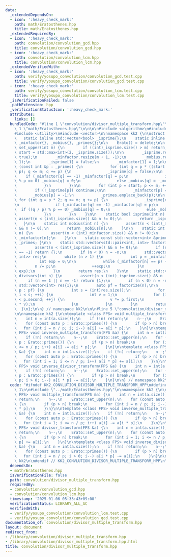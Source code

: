 ```yaml
---
data:
  _extendedDependsOn:
  - icon: ':heavy_check_mark:'
    path: math/Eratosthenes.hpp
    title: math/Eratosthenes.hpp
  _extendedRequiredBy:
  - icon: ':heavy_check_mark:'
    path: convolution/convolution_gcd.hpp
    title: convolution/convolution_gcd.hpp
  - icon: ':heavy_check_mark:'
    path: convolution/convolution_lcm.hpp
    title: convolution/convolution_lcm.hpp
  _extendedVerifiedWith:
  - icon: ':heavy_check_mark:'
    path: verify/yosupo_convolution/convolution_gcd.test.cpp
    title: verify/yosupo_convolution/convolution_gcd.test.cpp
  - icon: ':heavy_check_mark:'
    path: verify/yosupo_convolution/convolution_lcm.test.cpp
    title: verify/yosupo_convolution/convolution_lcm.test.cpp
  _isVerificationFailed: false
  _pathExtension: hpp
  _verificationStatusIcon: ':heavy_check_mark:'
  attributes:
    links: []
  bundledCode: "#line 1 \"convolution/divisor_multiple_transform.hpp\"\n\n\n\n#line\
    \ 1 \"math/Eratosthenes.hpp\"\n\n\n\n#include <algorithm>\n#include <cassert>\n\
    #include <utility>\n#include <vector>\n\nnamespace kk2 {\n\nstruct Erato {\n \
    \   static inline std::vector<bool> _isprime{};\n    static inline std::vector<int>\
    \ _minfactor{}, _mobius{}, _primes{};\n\n    Erato() = delete;\n\n    static void\
    \ set_upper(int m) {\n        if ((int)_isprime.size() > m) return;\n        int\
    \ start = std::max<int>(2, _isprime.size());\n\n        _isprime.resize(m + 1,\
    \ true);\n        _minfactor.resize(m + 1, -1);\n        _mobius.resize(m + 1,\
    \ 1);\n        _isprime[1] = false;\n        _minfactor[1] = 1;\n\n        for\
    \ (const int &p : _primes) {\n            for (int q = p * ((start + p - 1) /\
    \ p); q <= m; q += p) {\n                _isprime[q] = false;\n\n            \
    \    if (_minfactor[q] == -1) _minfactor[q] = p;\n                if ((q / p)\
    \ % p == 0) _mobius[q] = 0;\n                else _mobius[q] = -_mobius[q];\n\
    \            }\n        }\n\n        for (int p = start; p <= m; ++p) {\n    \
    \        if (!_isprime[p]) continue;\n\n            _minfactor[p] = p;\n     \
    \       _mobius[p] = -1;\n            _primes.emplace_back(p);\n\n           \
    \ for (int q = p * 2; q <= m; q += p) {\n                _isprime[q] = false;\n\
    \n                if (_minfactor[q] == -1) _minfactor[q] = p;\n              \
    \  if ((q / p) % p == 0) _mobius[q] = 0;\n                else _mobius[q] = -_mobius[q];\n\
    \            }\n        }\n    }\n\n    static bool isprime(int n) {\n       \
    \ assert(n < (int)_isprime.size() && n != 0);\n        return _isprime[n];\n \
    \   }\n\n    static int mobius(int n) {\n        assert(n < (int)_mobius.size()\
    \ && n != 0);\n        return _mobius[n];\n    }\n\n    static int minfactor(int\
    \ n) {\n        assert(n < (int)_minfactor.size() && n != 0);\n        return\
    \ _minfactor[n];\n    }\n\n    static const std::vector<int> &primes() { return\
    \ _primes; }\n\n    static std::vector<std::pair<int, int>> factorize(int n) {\n\
    \        assert(n < (int)_isprime.size() && n != 0);\n        if (n == 1 || n\
    \ == -1) return {};\n        if (n < 0) n = -n;\n        std::vector<std::pair<int,\
    \ int>> res;\n        while (n > 1) {\n            int p = _minfactor[n];\n  \
    \          int exp = 0;\n\n            while (_minfactor[n] == p) {\n        \
    \        n /= p;\n                ++exp;\n            }\n            res.emplace_back(p,\
    \ exp);\n        }\n        return res;\n    }\n\n    static std::vector<int>\
    \ divisors(int n) {\n        assert(n < (int)_isprime.size() && n != 0);\n   \
    \     if (n == 1 || n == -1) return {1};\n        if (n < 0) n = -n;\n       \
    \ std::vector<int> res{1};\n        auto pf = factorize(n);\n\n        for (auto\
    \ p : pf) {\n            int s = (int)res.size();\n            for (int i = 0;\
    \ i < s; ++i) {\n                int v = 1;\n                for (int j = 0; j\
    \ < p.second; ++j) {\n                    v *= p.first;\n                    res.push_back(res[i]\
    \ * v);\n                }\n            }\n        }\n        return res;\n  \
    \  }\n};\n\n} // namespace kk2\n\n\n#line 5 \"convolution/divisor_multiple_transform.hpp\"\
    \n\nnamespace kk2 {\n\ntemplate <class FPS> void multiple_transform(FPS &a) {\n\
    \    int n = int(a.size());\n    if (!n) return;\n    n--;\n    Erato::set_upper(n);\n\
    \    for (const auto p : Erato::primes()) {\n        if (p > n) break;\n     \
    \   for (int i = n / p; i; i--) a[i] += a[i * p];\n    }\n}\n\ntemplate <class\
    \ FPS> void inverse_multiple_transform(FPS &a) {\n    int n = int(a.size());\n\
    \    if (!n) return;\n    n--;\n    Erato::set_upper(n);\n    for (const auto\
    \ p : Erato::primes()) {\n        if (p > n) break;\n        for (int i = 1; i\
    \ <= n / p; i++) a[i] -= a[i * p];\n    }\n}\n\ntemplate <class FPS> void divisor_transform(FPS\
    \ &a) {\n    int n = int(a.size());\n    if (!n) return;\n    n--;\n    Erato::set_upper(n);\n\
    \    for (const auto p : Erato::primes()) {\n        if (p > n) break;\n     \
    \   for (int i = 1; i <= n / p; i++) a[i * p] += a[i];\n    }\n}\n\ntemplate <class\
    \ FPS> void inverse_divisor_transform(FPS &a) {\n    int n = int(a.size());\n\
    \    if (!n) return;\n    n--;\n    Erato::set_upper(n);\n    for (const auto\
    \ p : Erato::primes()) {\n        if (p > n) break;\n        for (int i = n /\
    \ p; i > 0; i--) a[i * p] -= a[i];\n    }\n}\n\n} // namespace kk2\n\n\n"
  code: "#ifndef KK2_CONVLUTION_DIVISOR_MULTIPLE_TRANSFORM_HPP\n#define KK2_CONVLUTION_DIVISOR_MULTIPLE_TRANSFORM_HPP\
    \ 1\n\n#include \"../math/Eratosthenes.hpp\"\n\nnamespace kk2 {\n\ntemplate <class\
    \ FPS> void multiple_transform(FPS &a) {\n    int n = int(a.size());\n    if (!n)\
    \ return;\n    n--;\n    Erato::set_upper(n);\n    for (const auto p : Erato::primes())\
    \ {\n        if (p > n) break;\n        for (int i = n / p; i; i--) a[i] += a[i\
    \ * p];\n    }\n}\n\ntemplate <class FPS> void inverse_multiple_transform(FPS\
    \ &a) {\n    int n = int(a.size());\n    if (!n) return;\n    n--;\n    Erato::set_upper(n);\n\
    \    for (const auto p : Erato::primes()) {\n        if (p > n) break;\n     \
    \   for (int i = 1; i <= n / p; i++) a[i] -= a[i * p];\n    }\n}\n\ntemplate <class\
    \ FPS> void divisor_transform(FPS &a) {\n    int n = int(a.size());\n    if (!n)\
    \ return;\n    n--;\n    Erato::set_upper(n);\n    for (const auto p : Erato::primes())\
    \ {\n        if (p > n) break;\n        for (int i = 1; i <= n / p; i++) a[i *\
    \ p] += a[i];\n    }\n}\n\ntemplate <class FPS> void inverse_divisor_transform(FPS\
    \ &a) {\n    int n = int(a.size());\n    if (!n) return;\n    n--;\n    Erato::set_upper(n);\n\
    \    for (const auto p : Erato::primes()) {\n        if (p > n) break;\n     \
    \   for (int i = n / p; i > 0; i--) a[i * p] -= a[i];\n    }\n}\n\n} // namespace\
    \ kk2\n\n#endif // KK2_CONVLUTION_DIVISOR_MULTIPLE_TRANSFORM_HPP\n"
  dependsOn:
  - math/Eratosthenes.hpp
  isVerificationFile: false
  path: convolution/divisor_multiple_transform.hpp
  requiredBy:
  - convolution/convolution_gcd.hpp
  - convolution/convolution_lcm.hpp
  timestamp: '2025-01-06 05:33:43+09:00'
  verificationStatus: LIBRARY_ALL_AC
  verifiedWith:
  - verify/yosupo_convolution/convolution_lcm.test.cpp
  - verify/yosupo_convolution/convolution_gcd.test.cpp
documentation_of: convolution/divisor_multiple_transform.hpp
layout: document
redirect_from:
- /library/convolution/divisor_multiple_transform.hpp
- /library/convolution/divisor_multiple_transform.hpp.html
title: convolution/divisor_multiple_transform.hpp
---
```

